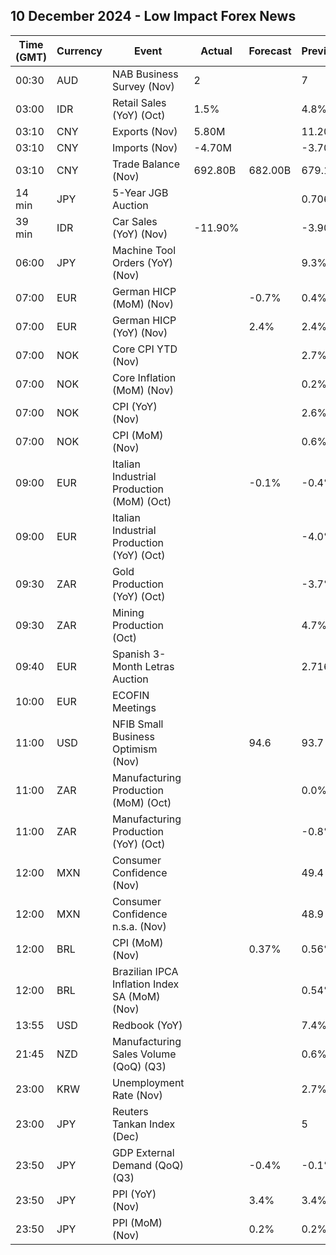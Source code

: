 ## 10 December 2024 - Low Impact Forex News

| Time (GMT) | Currency | Event | Actual | Forecast | Previous |
|------|----------|-------|--------|----------|----------|
| 00:30 | AUD | NAB Business Survey (Nov) | 2 |  | 7 |
| 03:00 | IDR | Retail Sales (YoY) (Oct) | 1.5% |  | 4.8% |
| 03:10 | CNY | Exports (Nov) | 5.80M |  | 11.20M |
| 03:10 | CNY | Imports (Nov) | -4.70M |  | -3.70M |
| 03:10 | CNY | Trade Balance (Nov) | 692.80B | 682.00B | 679.10B |
| 14 min | JPY | 5-Year JGB Auction |  |  | 0.706% |
| 39 min | IDR | Car Sales (YoY) (Nov) | -11.90% |  | -3.90% |
| 06:00 | JPY | Machine Tool Orders (YoY) (Nov) |  |  | 9.3% |
| 07:00 | EUR | German HICP (MoM) (Nov) |  | -0.7% | 0.4% |
| 07:00 | EUR | German HICP (YoY) (Nov) |  | 2.4% | 2.4% |
| 07:00 | NOK | Core CPI YTD (Nov) |  |  | 2.7% |
| 07:00 | NOK | Core Inflation (MoM) (Nov) |  |  | 0.2% |
| 07:00 | NOK | CPI (YoY) (Nov) |  |  | 2.6% |
| 07:00 | NOK | CPI (MoM) (Nov) |  |  | 0.6% |
| 09:00 | EUR | Italian Industrial Production (MoM) (Oct) |  | -0.1% | -0.4% |
| 09:00 | EUR | Italian Industrial Production (YoY) (Oct) |  |  | -4.0% |
| 09:30 | ZAR | Gold Production (YoY) (Oct) |  |  | -3.7% |
| 09:30 | ZAR | Mining Production (Oct) |  |  | 4.7% |
| 09:40 | EUR | Spanish 3-Month Letras Auction |  |  | 2.716% |
| 10:00 | EUR | ECOFIN Meetings |  |  |  |
| 11:00 | USD | NFIB Small Business Optimism (Nov) |  | 94.6 | 93.7 |
| 11:00 | ZAR | Manufacturing Production (MoM) (Oct) |  |  | 0.0% |
| 11:00 | ZAR | Manufacturing Production (YoY) (Oct) |  |  | -0.8% |
| 12:00 | MXN | Consumer Confidence (Nov) |  |  | 49.4 |
| 12:00 | MXN | Consumer Confidence n.s.a. (Nov) |  |  | 48.9 |
| 12:00 | BRL | CPI (MoM) (Nov) |  | 0.37% | 0.56% |
| 12:00 | BRL | Brazilian IPCA Inflation Index SA (MoM) (Nov) |  |  | 0.54% |
| 13:55 | USD | Redbook (YoY) |  |  | 7.4% |
| 21:45 | NZD | Manufacturing Sales Volume (QoQ) (Q3) |  |  | 0.6% |
| 23:00 | KRW | Unemployment Rate (Nov) |  |  | 2.7% |
| 23:00 | JPY | Reuters Tankan Index (Dec) |  |  | 5 |
| 23:50 | JPY | GDP External Demand (QoQ) (Q3) |  | -0.4% | -0.1% |
| 23:50 | JPY | PPI (YoY) (Nov) |  | 3.4% | 3.4% |
| 23:50 | JPY | PPI (MoM) (Nov) |  | 0.2% | 0.2% |
